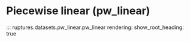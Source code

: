 # Piecewise linear (pw_linear)

::: ruptures.datasets.pw_linear.pw_linear
    rendering:
        show_root_heading: true
